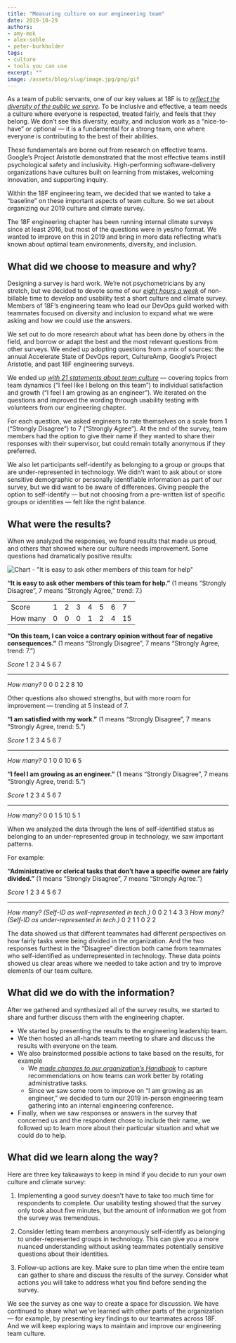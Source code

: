 ```yaml
---
title: "Measuring culture on our engineering team"
date: 2019-10-29
authors:
- amy-mok
- alex-soble
- peter-burkholder
tags:
- culture
- tools you can use
excerpt: ""
image: /assets/blog/slug/image.jpg/png/gif
---
```


As a team of public servants, one of our key values at 18F is to
[*reflect the diversity of the public we
serve*](https://handbook.18f.gov/tts-history/#our-values). To be
inclusive and effective, a team needs a culture where everyone is
respected, treated fairly, and feels that they belong. We don’t see this
diversity, equity, and inclusion work as a “nice-to-have” or optional —
it is a fundamental for a strong team, one where everyone is
contributing to the best of their abilities.

These fundamentals are borne out from research on effective teams.
Google’s Project Aristotle demonstrated that the most effective teams instill psychological
safety and inclusivity. High-performing software-delivery organizations have cultures built on
learning from mistakes, welcoming innovation, and supporting inquiry.

Within the 18F engineering team, we decided that we wanted to take a
“baseline” on these important aspects of team culture. So we set about
organizing our 2019 culture and climate survey.

The 18F engineering chapter has been running internal climate surveys
since at least 2016, but most of the questions were in yes/no format. We
wanted to improve on this in 2019 and bring in more data reflecting
what’s known about optimal team environments, diversity, and inclusion.

## What did we choose to measure and why?

Designing a survey is hard work. We’re not psychometricians by any
stretch, but we decided to devote some of our [*eight hours a
week*](https://handbook.18f.gov/tock/#how-many-hours-am-i-expected-to-bill-per-week)
of non-billable time to develop and usability test a short culture and
climate survey. Members of 18F’s engineering team who lead our DevOps
guild worked with teammates focused on diversity and inclusion to expand
what we were asking and how we could use the answers.

We set out to do more research about what has been done by others in the
field, and borrow or adapt the best and the most relevant questions from
other surveys. We ended up adopting questions from a mix of sources: the
annual Accelerate State of DevOps report, CultureAmp, Google’s Project
Aristotle, and past 18F engineering surveys.

We ended up [*with 21 statements about team
culture*](https://gist.github.com/alexsoble/305714b7f9bd4bc13af3cc69895b770e)
— covering topics from team dynamics (“I feel like I belong on this
team”) to individual satisfaction and growth (“I feel I am growing as an
engineer”). We iterated on the questions and improved the wording
through usability testing with volunteers from our engineering chapter.

For each question, we asked engineers to rate themselves on a scale from
1 (“Strongly Disagree”) to 7 (“Strongly Agree”). At the end of the
survey, team members had the option to give their name if they wanted to
share their responses with their supervisor, but could remain totally
anonymous if they preferred.

We also let participants self-identify as belonging to a group or groups
that are under-represented in technology. We didn’t want to ask about or
store sensitive demographic or personally identifiable information as
part of our survey, but we did want to be aware of differences. Giving
people the option to self-identify — but not choosing from a pre-written
list of specific groups or identities — felt like the right balance.

## What were the results?

When we analyzed the responses, we found results that made us proud, and
others that showed where our culture needs improvement. Some questions
had dramatically positive results:

![Chart - "It is easy to ask other members of this team for help"]({{site.baseurl}}/assets/blog/culture-climate-survey-2019/chart-easy-to-ask-for-help.svg)

**“It is easy to ask other members of this team for help.”** (1 means
“Strongly Disagree”, 7 means “Strongly Agree,” trend: 7.)

|             |   |   |   |   |   |   |    |
|-------------|---|---|---|---|---|---|----|
| Score       | 1 | 2 | 3 | 4 | 5 | 6 | 7  |
| How many    | 0 | 0 | 0 | 1 | 2 | 4 | 15 |

**“On this team, I can voice a contrary opinion without fear of negative
consequences.”** (1 means “Strongly Disagree”, 7 means “Strongly Agree,
trend: 7.”)

  *Score*       1   2   3   4   5   6   7
  ------------- --- --- --- --- --- --- ----
  *How many?*   0   0   0   2   2   8   10

Other questions also showed strengths, but with more room for
improvement — trending at 5 instead of 7.

**“I am satisfied with my work.”** (1 means “Strongly Disagree”, 7 means
“Strongly Agree, trend: 5.”)

  *Score*       1   2   3   4   5    6   7
  ------------- --- --- --- --- ---- --- ---
  *How many?*   0   1   0   0   10   6   5

**“I feel I am growing as an engineer.”** (1 means “Strongly Disagree”,
7 means “Strongly Agree, trend: 5.”)

  *Score*       1   2   3   4   5    6   7
  ------------- --- --- --- --- ---- --- ---
  *How many?*   0   0   1   5   10   5   1

When we analyzed the data through the lens of self-identified status as
belonging to an under-represented group in technology, we saw important
patterns.

For example:

**“Administrative or clerical tasks that don’t have a specific owner are
fairly divided.”** (1 means “Strongly Disagree”, 7 means “Strongly
Agree.”)

  *Score*                                               1   2   3   4   5   6   7
  ----------------------------------------------------- --- --- --- --- --- --- ---
  *How many? (Self-ID as well-represented in tech.)*    0   0   2   1   4   3   3
  *How many? (Self-ID as under-represented in tech.)*   0   2   1   1   0   2   2

The data showed us that different teammates had different perspectives
on how fairly tasks were being divided in the organization. And the two
responses furthest in the “Disagree” direction both came from teammates
who self-identified as underrepresented in technology. These data points
showed us clear areas where we needed to take action and try to improve
elements of our team culture.

## What did we do with the information?

After we gathered and synthesized all of the survey results, we started
to share and further discuss them with the engineering chapter.

-   We started by presenting the results to the engineering leadership team.
-   We then hosted an all-hands team meeting to share and discuss the results with everyone on the team.
-   We also brainstormed possible actions to take based on the results, for example
    -   We [*made changes to our organization’s Handbook*](https://handbook.18f.gov/leading-projects/#rotating-tasks-among-teammates) to capture recommendations on how teams can work better by rotating administrative tasks.
    -   Since we saw some room to improve on “I am growing as an engineer,” we decided to turn our 2019 in-person engineering team gathering into an internal engineering conference.
-   Finally, when we saw responses or answers in the survey that concerned us and the respondent chose to include their name, we followed up to learn more about their particular situation and what we could do to help.

## What did we learn along the way?

Here are three key takeaways to keep in mind if you decide to run your
own culture and climate survey:

1.  Implementing a good survey doesn’t have to take too much time for respondents to complete. Our usability testing showed that the survey only took about five minutes, but the amount of information we got from the survey was tremendous.

2.  Consider letting team members anonymously self-identify as belonging to under-represented groups in technology. This can give you a more nuanced understanding without asking teammates potentially sensitive questions about their identities.

3.  Follow-up actions are key. Make sure to plan time when the entire team can gather to share and discuss the results of the survey. Consider what actions you will take to address what you find before sending the survey.

We see the survey as one way to create a space for discussion. We have continued to share what we’ve learned with other parts of the organization — for example, by presenting key findings to our teammates across 18F. And we will keep exploring ways to maintain and improve our engineering team culture.
